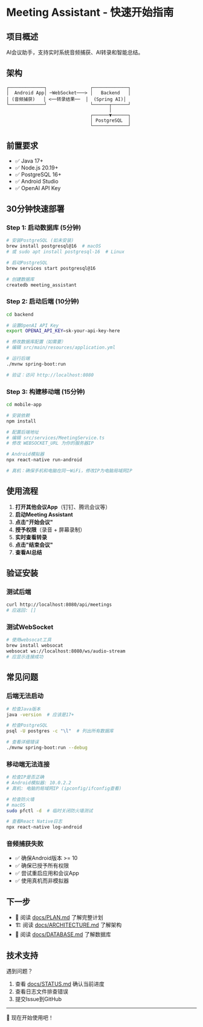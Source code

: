 # Meeting Assistant - 快速开始指南

## 项目概述

AI会议助手，支持实时系统音频捕获、AI转录和智能总结。

## 架构

```
┌─────────────┐                ┌─────────────┐
│  Android App│ ─WebSocket───> │   Backend   │
│ (音频捕获)   │ <──转录结果──  │  (Spring AI)│
└─────────────┘                └──────┬──────┘
                                      │
                               ┌──────▼──────┐
                               │ PostgreSQL  │
                               └─────────────┘
```

## 前置要求

- ✅ Java 17+
- ✅ Node.js 20.19+
- ✅ PostgreSQL 16+
- ✅ Android Studio
- ✅ OpenAI API Key

## 30分钟快速部署

### Step 1: 启动数据库 (5分钟)

```bash
# 安装PostgreSQL (如未安装)
brew install postgresql@16  # macOS
# 或 sudo apt install postgresql-16  # Linux

# 启动PostgreSQL
brew services start postgresql@16

# 创建数据库
createdb meeting_assistant
```

### Step 2: 启动后端 (10分钟)

```bash
cd backend

# 设置OpenAI API Key
export OPENAI_API_KEY=sk-your-api-key-here

# 修改数据库配置（如需要）
# 编辑 src/main/resources/application.yml

# 运行后端
./mvnw spring-boot:run

# 验证：访问 http://localhost:8080
```

### Step 3: 构建移动端 (15分钟)

```bash
cd mobile-app

# 安装依赖
npm install

# 配置后端地址
# 编辑 src/services/MeetingService.ts
# 修改 WEBSOCKET_URL 为你的服务器IP

# Android模拟器
npx react-native run-android

# 真机：确保手机和电脑在同一WiFi，修改IP为电脑局域网IP
```

## 使用流程

1. **打开其他会议App**（钉钉、腾讯会议等）
2. **启动Meeting Assistant**
3. **点击"开始会议"**
4. **授予权限**（录音 + 屏幕录制）
5. **实时查看转录**
6. **点击"结束会议"**
7. **查看AI总结**

## 验证安装

### 测试后端

```bash
curl http://localhost:8080/api/meetings
# 应返回: []
```

### 测试WebSocket

```bash
# 使用websocat工具
brew install websocat
websocat ws://localhost:8080/ws/audio-stream
# 应显示连接成功
```

## 常见问题

### 后端无法启动

```bash
# 检查Java版本
java -version  # 应该是17+

# 检查PostgreSQL
psql -U postgres -c "\l"  # 列出所有数据库

# 查看详细错误
./mvnw spring-boot:run --debug
```

### 移动端无法连接

```bash
# 检查IP是否正确
# Android模拟器: 10.0.2.2
# 真机: 电脑的局域网IP (ipconfig/ifconfig查看)

# 检查防火墙
# macOS
sudo pfctl -d  # 临时关闭防火墙测试

# 查看React Native日志
npx react-native log-android
```

### 音频捕获失败

- ✅ 确保Android版本 >= 10
- ✅ 确保已授予所有权限
- ✅ 尝试重启应用和会议App
- ✅ 使用真机而非模拟器

## 下一步

- 📖 阅读 [docs/PLAN.md](docs/PLAN.md) 了解完整计划
- 🏗️ 阅读 [docs/ARCHITECTURE.md](docs/ARCHITECTURE.md) 了解架构
- 💾 阅读 [docs/DATABASE.md](docs/DATABASE.md) 了解数据库

## 技术支持

遇到问题？

1. 查看 [docs/STATUS.md](docs/STATUS.md) 确认当前进度
2. 查看日志文件排查错误
3. 提交Issue到GitHub

---

🚀 现在开始使用吧！
